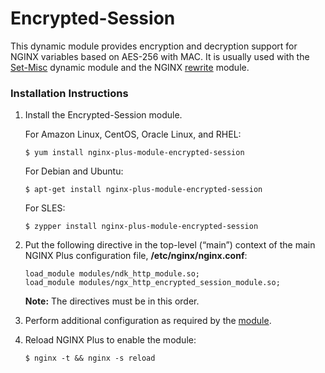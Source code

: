 # Encrypted-Session

This dynamic module provides encryption and decryption support for NGINX variables based on AES-256 with MAC. It is usually used with the [Set-Misc](https://docs.nginx.com/nginx/admin-guide/dynamic-modules/set-misc/) dynamic module and the NGINX [rewrite](https://nginx.org/en/docs/http/ngx_http_rewrite_module.html) module.

### Installation Instructions

1. Install the Encrypted-Session module.

   For Amazon Linux, CentOS, Oracle Linux, and RHEL:

   ```text
   $ yum install nginx-plus-module-encrypted-session
   ```

   For Debian and Ubuntu:

   ```text
   $ apt-get install nginx-plus-module-encrypted-session
   ```

   For SLES:

   ```text
   $ zypper install nginx-plus-module-encrypted-session
   ```

2. Put the following directive in the top-level \(“main”\) context of the main NGINX Plus configuration file, **/etc/nginx/nginx.conf**:

   ```text
   load_module modules/ndk_http_module.so;
   load_module modules/ngx_http_encrypted_session_module.so;
   ```

   **Note:** The directives must be in this order.

3. Perform additional configuration as required by the [module](https://github.com/openresty/encrypted-session-nginx-module).
4. Reload NGINX Plus to enable the module:

   ```text
   $ nginx -t && nginx -s reload
   ```

